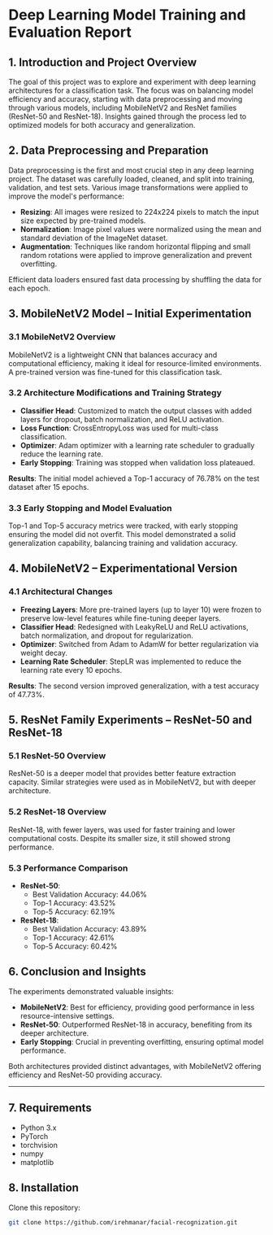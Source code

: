 # Deep Learning Model Training and Evaluation Report

## 1. Introduction and Project Overview

The goal of this project was to explore and experiment with deep learning architectures for a classification task. The focus was on balancing model efficiency and accuracy, starting with data preprocessing and moving through various models, including MobileNetV2 and ResNet families (ResNet-50 and ResNet-18). Insights gained through the process led to optimized models for both accuracy and generalization.

## 2. Data Preprocessing and Preparation

Data preprocessing is the first and most crucial step in any deep learning project. The dataset was carefully loaded, cleaned, and split into training, validation, and test sets. Various image transformations were applied to improve the model's performance:

- **Resizing**: All images were resized to 224x224 pixels to match the input size expected by pre-trained models.
- **Normalization**: Image pixel values were normalized using the mean and standard deviation of the ImageNet dataset.
- **Augmentation**: Techniques like random horizontal flipping and small random rotations were applied to improve generalization and prevent overfitting.

Efficient data loaders ensured fast data processing by shuffling the data for each epoch.

## 3. MobileNetV2 Model – Initial Experimentation

### 3.1 MobileNetV2 Overview

MobileNetV2 is a lightweight CNN that balances accuracy and computational efficiency, making it ideal for resource-limited environments. A pre-trained version was fine-tuned for this classification task.

### 3.2 Architecture Modifications and Training Strategy

- **Classifier Head**: Customized to match the output classes with added layers for dropout, batch normalization, and ReLU activation.
- **Loss Function**: CrossEntropyLoss was used for multi-class classification.
- **Optimizer**: Adam optimizer with a learning rate scheduler to gradually reduce the learning rate.
- **Early Stopping**: Training was stopped when validation loss plateaued.

**Results**: The initial model achieved a Top-1 accuracy of 76.78% on the test dataset after 15 epochs.

### 3.3 Early Stopping and Model Evaluation

Top-1 and Top-5 accuracy metrics were tracked, with early stopping ensuring the model did not overfit. This model demonstrated a solid generalization capability, balancing training and validation accuracy.

## 4. MobileNetV2 – Experimentational Version

### 4.1 Architectural Changes

- **Freezing Layers**: More pre-trained layers (up to layer 10) were frozen to preserve low-level features while fine-tuning deeper layers.
- **Classifier Head**: Redesigned with LeakyReLU and ReLU activations, batch normalization, and dropout for regularization.
- **Optimizer**: Switched from Adam to AdamW for better regularization via weight decay.
- **Learning Rate Scheduler**: StepLR was implemented to reduce the learning rate every 10 epochs.

**Results**: The second version improved generalization, with a test accuracy of 47.73%.

## 5. ResNet Family Experiments – ResNet-50 and ResNet-18

### 5.1 ResNet-50 Overview

ResNet-50 is a deeper model that provides better feature extraction capacity. Similar strategies were used as in MobileNetV2, but with deeper architecture.

### 5.2 ResNet-18 Overview

ResNet-18, with fewer layers, was used for faster training and lower computational costs. Despite its smaller size, it still showed strong performance.

### 5.3 Performance Comparison

- **ResNet-50**:
  - Best Validation Accuracy: 44.06%
  - Top-1 Accuracy: 43.52%
  - Top-5 Accuracy: 62.19%
- **ResNet-18**:
  - Best Validation Accuracy: 43.89%
  - Top-1 Accuracy: 42.61%
  - Top-5 Accuracy: 60.42%

## 6. Conclusion and Insights

The experiments demonstrated valuable insights:

- **MobileNetV2**: Best for efficiency, providing good performance in less resource-intensive settings.
- **ResNet-50**: Outperformed ResNet-18 in accuracy, benefiting from its deeper architecture.
- **Early Stopping**: Crucial in preventing overfitting, ensuring optimal model performance.

Both architectures provided distinct advantages, with MobileNetV2 offering efficiency and ResNet-50 providing accuracy.

---

## 7. Requirements

- Python 3.x
- PyTorch
- torchvision
- numpy
- matplotlib

## 8. Installation

Clone this repository:

```bash
git clone https://github.com/irehmanar/facial-recognization.git

